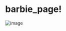 # barbie_page!
![image](https://github.com/lucianajrocha/barbie_page/assets/141670452/3c2412de-5b19-42ca-918d-5257d76e1ffb)

